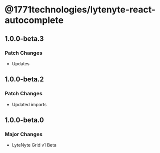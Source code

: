 # @1771technologies/lytenyte-react-autocomplete

## 1.0.0-beta.3

### Patch Changes

- Updates

## 1.0.0-beta.2

### Patch Changes

- Updated imports

## 1.0.0-beta.0

### Major Changes

- LyteNyte Grid v1 Beta

